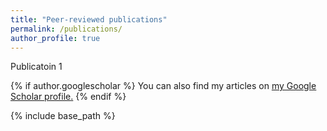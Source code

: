 ```yaml
---
title: "Peer-reviewed publications"
permalink: /publications/
author_profile: true
---
```


Publicatoin 1

{% if author.googlescholar %}
  You can also find my articles on <u><a href="{{author.googlescholar}}">my Google Scholar profile</a>.</u>
{% endif %}

{% include base_path %}
